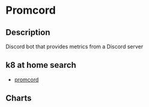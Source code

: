 # Promcord

## Description

Discord bot that provides metrics from a Discord server

## k8 at home search

- [promcord](https://nanne.dev/k8s-at-home-search/#/promcord)

## Charts


